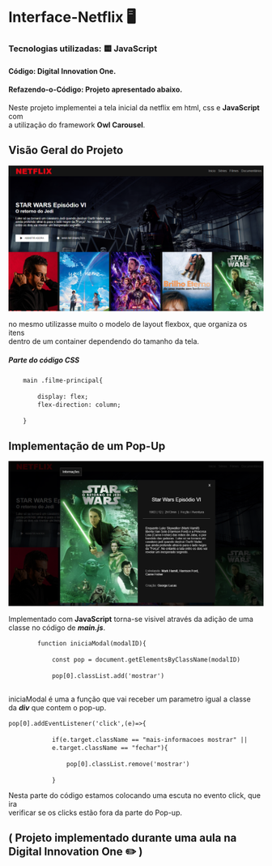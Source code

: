 # Interface-Netflix :desktop_computer:

### Tecnologias utilizadas: :yellow_square: JavaScript


#### **Código:** Digital Innovation One.
#### **Refazendo-o-Código:** Projeto apresentado abaixo. 

Neste projeto implementei a tela inicial da netflix em html, css e __JavaScript__ com <br> a utilização do framework __Owl Carousel__. 


## Visão Geral do Projeto

!["pagina-inicial"](/pagina-inicial.png "Imagem principal.")

no mesmo utilizasse muito o modelo de layout flexbox, que organiza os itens <br> dentro de um container dependendo do tamanho da tela.

##### Parte do código CSS
```
    main .filme-principal{
        
        display: flex;
        flex-direction: column;
        
    }
```

## Implementação de um Pop-Up

!["Pop-Up"](/pop-up.png "Imagem principal.")

Implementado com __JavaScript__ torna-se visivel através da adição de uma <br>
classe no código de __*main.js*__.

```
        function iniciaModal(modalID){
        
            const pop = document.getElementsByClassName(modalID)
            
            pop[0].classList.add('mostrar')
        
```

iniciaModal é uma a função que vai receber um parametro igual a classe<BR>
da __*div*__ que contem o pop-up.

```
pop[0].addEventListener('click',(e)=>{

            if(e.target.className == "mais-informacoes mostrar" ||
            e.target.className == "fechar"){
            
                pop[0].classList.remove('mostrar')
                
            }
```

Nesta parte do código estamos colocando uma escuta no evento click, que ira <br>
verificar se os clicks estão fora da parte do Pop-up.

## ( Projeto implementado durante uma aula na Digital Innovation One :pencil2: ) 
